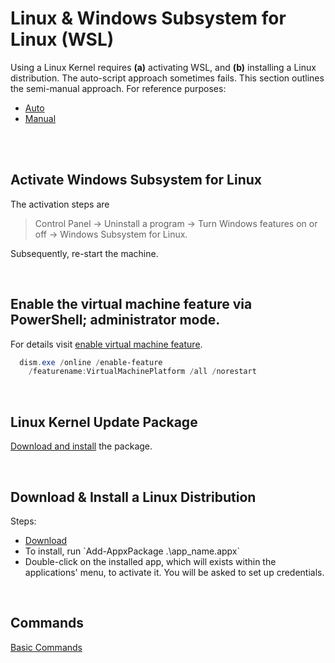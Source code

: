 
# Linux & Windows Subsystem for Linux (WSL)

Using a Linux Kernel requires **(a)** activating WSL, and **(b)** installing a Linux distribution.  The auto-script approach sometimes
fails.  This section outlines the semi-manual approach.  For reference purposes:

<ul class="disc">
<li class="disc"><a href="https://learn.microsoft.com/en-us/windows/wsl/install" target="_blank">Auto</a></li>
<li class="disc"><a href="https://learn.microsoft.com/en-us/windows/wsl/install-manual#step-2---check-requirements-for-running-wsl-2" target="_blank">Manual</a></li>
</ul>

<br>
<br>

## Activate Windows Subsystem for Linux

The activation steps are


> Control Panel $\rightarrow$ Uninstall a program $\rightarrow$ Turn Windows features on or off $\rightarrow$ Windows Subsystem for Linux.


Subsequently, re-start the machine.

<br>

## Enable the virtual machine feature via PowerShell; administrator mode.

For details visit [enable virtual machine feature](https://learn.microsoft.com/en-us/windows/wsl/install-manual#step-3---enable-virtual-machine-feature).

```powershell
  dism.exe /online /enable-feature 
    /featurename:VirtualMachinePlatform /all /norestart
```

<br>

## Linux Kernel Update Package

[Download and install](https://learn.microsoft.com/en-us/windows/wsl/install-manual#step-4---download-the-linux-kernel-update-package) the package.

<br>

## Download & Install a Linux Distribution

Steps:

<ul class="disc">
<li class="disc"><a href="https://learn.microsoft.com/en-us/windows/wsl/install-manual#downloading-distributions" target="_blank">Download</a></li>
<li class="disc">To install, run `Add-AppxPackage .\app_name.appx`</li>
<li class="disc">Double-click on the installed app, which will exists within the applications' menu, to activate it.  You will be asked to set up credentials.</li>
</ul>

<br>

## Commands

<a href="https://learn.microsoft.com/en-us/windows/wsl/basic-commands" target="_blank">Basic Commands</a>

<br>
<br>

<br>
<br>

<br>
<br>

<br>
<br>
